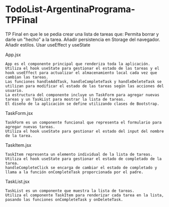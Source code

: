 # TodoList-ArgentinaPrograma-TPFinal

TP Final en que le se pedia crear una lista de tareas que:
Permita borrar y darle un "hecho" a la tarea.
Añadir persistencia en Storage del navegador.
Añadir estilos.
Usar useEffect y useState


App.jsx

    App es el componente principal que renderiza toda la aplicación.
    Utiliza el hook useState para gestionar el estado de las tareas y el hook useEffect para actualizar el almacenamiento local cada vez que cambian las tareas.
    Las funciones handleAddTask, handleCompleteTask y handleDeleteTask se utilizan para modificar el estado de las tareas según las acciones del usuario.
    La estructura del componente incluye un TaskForm para agregar nuevas tareas y un TaskList para mostrar la lista de tareas.
    El diseño de la aplicación se define utilizando clases de Bootstrap.

TaskForm.jsx

    TaskForm es un componente funcional que representa el formulario para agregar nuevas tareas.
    Utiliza el hook useState para gestionar el estado del input del nombre de la tarea.

TaskItem.jsx

    TaskItem representa un elemento individual de la lista de tareas.
    Utiliza el hook useState para gestionar el estado de completado de la tarea.
    handleCompleteClick se encarga de cambiar el estado de completado y llama a la función onCompleteTask proporcionada por el padre.

TaskList.jsx

    TaskList es un componente que muestra la lista de tareas.
    Utiliza el componente TaskItem para renderizar cada tarea en la lista, pasando las funciones onCompleteTask y onDeleteTask.

